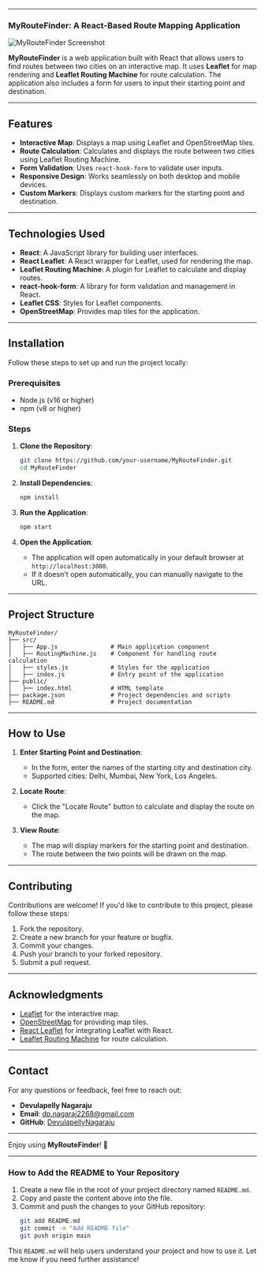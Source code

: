 
---

### MyRouteFinder: A React-Based Route Mapping Application

![MyRouteFinder Screenshot](https://freepngimg.com/download/united_states/76079-google-computer-icons-states-maps-united-location.png)

**MyRouteFinder** is a web application built with React that allows users to find routes between two cities on an interactive map. It uses **Leaflet** for map rendering and **Leaflet Routing Machine** for route calculation. The application also includes a form for users to input their starting point and destination.

---

## Features

- **Interactive Map**: Displays a map using Leaflet and OpenStreetMap tiles.
- **Route Calculation**: Calculates and displays the route between two cities using Leaflet Routing Machine.
- **Form Validation**: Uses `react-hook-form` to validate user inputs.
- **Responsive Design**: Works seamlessly on both desktop and mobile devices.
- **Custom Markers**: Displays custom markers for the starting point and destination.

---

## Technologies Used

- **React**: A JavaScript library for building user interfaces.
- **React Leaflet**: A React wrapper for Leaflet, used for rendering the map.
- **Leaflet Routing Machine**: A plugin for Leaflet to calculate and display routes.
- **react-hook-form**: A library for form validation and management in React.
- **Leaflet CSS**: Styles for Leaflet components.
- **OpenStreetMap**: Provides map tiles for the application.

---

## Installation

Follow these steps to set up and run the project locally:

### Prerequisites

- Node.js (v16 or higher)
- npm (v8 or higher)

### Steps

1. **Clone the Repository**:
   ```bash
   git clone https://github.com/your-username/MyRouteFinder.git
   cd MyRouteFinder
   ```

2. **Install Dependencies**:
   ```bash
   npm install
   ```

3. **Run the Application**:
   ```bash
   npm start
   ```

4. **Open the Application**:
   - The application will open automatically in your default browser at `http://localhost:3000`.
   - If it doesn't open automatically, you can manually navigate to the URL.

---

## Project Structure

```
MyRouteFinder/
├── src/
│   ├── App.js               # Main application component
│   ├── RoutingMachine.js    # Component for handling route calculation
│   ├── styles.js            # Styles for the application
│   ├── index.js             # Entry point of the application
├── public/
│   ├── index.html           # HTML template
├── package.json             # Project dependencies and scripts
├── README.md                # Project documentation
```

---

## How to Use

1. **Enter Starting Point and Destination**:
   - In the form, enter the names of the starting city and destination city.
   - Supported cities: Delhi, Mumbai, New York, Los Angeles.

2. **Locate Route**:
   - Click the "Locate Route" button to calculate and display the route on the map.

3. **View Route**:
   - The map will display markers for the starting point and destination.
   - The route between the two points will be drawn on the map.

---

## Contributing

Contributions are welcome! If you'd like to contribute to this project, please follow these steps:

1. Fork the repository.
2. Create a new branch for your feature or bugfix.
3. Commit your changes.
4. Push your branch to your forked repository.
5. Submit a pull request.

---



## Acknowledgments

- [Leaflet](https://leafletjs.com/) for the interactive map.
- [OpenStreetMap](https://www.openstreetmap.org/) for providing map tiles.
- [React Leaflet](https://react-leaflet.js.org/) for integrating Leaflet with React.
- [Leaflet Routing Machine](https://github.com/perliedman/leaflet-routing-machine) for route calculation.

---

## Contact

For any questions or feedback, feel free to reach out:

- **Devulapelly Nagaraju**  
- **Email**: dp.nagaraj2268@gmail.com  
- **GitHub**: [DevulapellyNagaraju](https://github.com/DevulapellyNagaraju)  

---

Enjoy using **MyRouteFinder**! 🚀

---

### How to Add the README to Your Repository

1. Create a new file in the root of your project directory named `README.md`.
2. Copy and paste the content above into the file.
3. Commit and push the changes to your GitHub repository:
   ```bash
   git add README.md
   git commit -m "Add README file"
   git push origin main
   ```

This `README.md` will help users understand your project and how to use it. Let me know if you need further assistance!